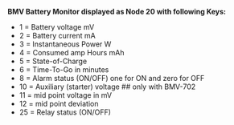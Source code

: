 
**BMV Battery Monitor displayed as Node 20 with following Keys:**
* 1 = Battery voltage mV
* 2 = Battery current mA
* 3 = Instantaneous Power W
* 4 = Consumed amp Hours mAh
* 5 = State-of-Charge
* 6 = Time-To-Go in minutes
* 8 = Alarm status (ON/OFF) one for ON and zero for OFF
* 10 = Auxiliary (starter) voltage  ## only with BMV-702
* 11 = mid point voltage in mV
* 12 = mid point deviation 
* 25 = Relay status (ON/OFF)
